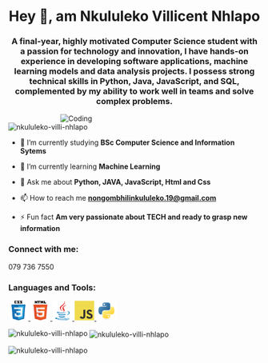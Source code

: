 
<h1 align="center">Hey 👋, am Nkululeko Villicent Nhlapo</h1>
<h3 align="center">A final-year, highly motivated Computer Science student with a passion for technology and innovation, I have hands-on experience in developing software applications, machine learning models and data analysis projects. I possess strong technical skills in Python, Java, JavaScript, and SQL, complemented by my ability to work well in teams and solve complex problems.</h3>
<img align="right" alt="Coding" width="400" src="https://camo.githubusercontent.com/cae12fddd9d6982901d82580bdf321d81fb299141098ca1c2d4891870827bf17/68747470733a2f2f6d69726f2e6d656469756d2e636f6d2f6d61782f313336302f302a37513379765349765f7430696f4a2d5a2e676966">

<p align="left"> <img src="https://komarev.com/ghpvc/?username=nkululeko-villi-nhlapo&label=Profile%20views&color=0e75b6&style=flat" alt="nkululeko-villi-nhlapo" /> </p>

- 🔭 I’m currently studying **BSc Computer Science and Information Sytems**

- 🌱 I’m currently learning **Machine Learning**

- 💬 Ask me about **Python, JAVA, JavaScript, Html and Css**

- 📫 How to reach me **nongombhilinkululeko.19@gmail.com**

- ⚡ Fun fact **Am very passionate about TECH and ready to grasp new information**

<h3 align="left">Connect with me:</h3>
<p align="left">
  079 736 7550
</p>

<h3 align="left">Languages and Tools:</h3>
<p align="left"> <a href="https://www.w3schools.com/css/" target="_blank" rel="noreferrer"> <img src="https://raw.githubusercontent.com/devicons/devicon/master/icons/css3/css3-original-wordmark.svg" alt="css3" width="40" height="40"/> </a> <a href="https://www.w3.org/html/" target="_blank" rel="noreferrer"> <img src="https://raw.githubusercontent.com/devicons/devicon/master/icons/html5/html5-original-wordmark.svg" alt="html5" width="40" height="40"/> </a> <a href="https://www.java.com" target="_blank" rel="noreferrer"> <img src="https://raw.githubusercontent.com/devicons/devicon/master/icons/java/java-original.svg" alt="java" width="40" height="40"/> </a> <a href="https://developer.mozilla.org/en-US/docs/Web/JavaScript" target="_blank" rel="noreferrer"> <img src="https://raw.githubusercontent.com/devicons/devicon/master/icons/javascript/javascript-original.svg" alt="javascript" width="40" height="40"/> </a> <a href="https://www.python.org" target="_blank" rel="noreferrer"> <img src="https://raw.githubusercontent.com/devicons/devicon/master/icons/python/python-original.svg" alt="python" width="40" height="40"/> </a> </p>

<p><img align="left" src="https://github-readme-stats.vercel.app/api/top-langs?username=nkululeko-villi-nhlapo&show_icons=true&locale=en&layout=compact" alt="nkululeko-villi-nhlapo" /></p>

<p>&nbsp;<img align="center" src="https://github-readme-stats.vercel.app/api?username=nkululeko-villi-nhlapo&show_icons=true&locale=en" alt="nkululeko-villi-nhlapo" /></p>

<p><img align="center" src="https://github-readme-streak-stats.herokuapp.com/?user=nkululeko-villi-nhlapo&" alt="nkululeko-villi-nhlapo" /></p>

